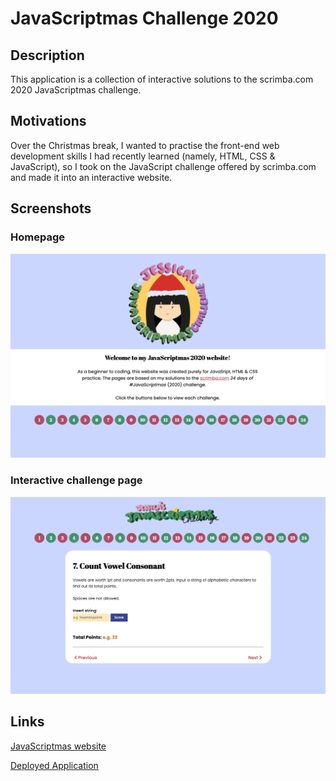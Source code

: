 # JavaScriptmas Challenge 2020 

## Description 

This application is a collection of interactive solutions to the scrimba.com 2020 JavaScriptmas challenge. 

## Motivations

Over the Christmas break, I wanted to practise the front-end web development skills I had recently learned (namely, HTML, CSS & JavaScript), so I took on the JavaScript challenge offered by scrimba.com and made it into an interactive website. 

## Screenshots 

### Homepage 

![Jessica's JavaScriptmas homepage](/assets/images/readme/homepage.png)

### Interactive challenge page 

![Jessica's JavaScriptmas challenge interactive page](/assets/images/readme/interactive.png)

## Links 

[JavaScriptmas website](https://scrimba.com/learn/adventcalendar)

[Deployed Application](https://jkaho.github.io/javascriptmas/)
